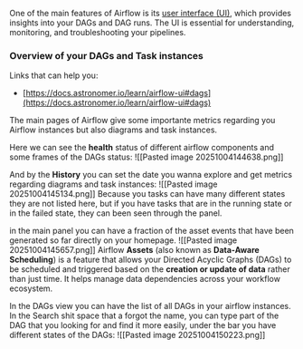 One of the main features of Airflow is its [user interface (UI)](https://airflow.apache.org/docs/apache-airflow/stable/ui.html), which provides insights into your DAGs and DAG runs. The UI is essential for understanding, monitoring, and troubleshooting your pipelines.

### Overview of your DAGs and Task instances

Links that can help you:

- [https://docs.astronomer.io/learn/airflow-ui#dags](https://docs.astronomer.io/learn/airflow-ui#dags)

The main pages of Airflow give some importante metrics regarding you Airflow instances but also diagrams and task instances.

Here we can see the **health** status  of different airflow components and some frames of the DAGs status:
![[Pasted image 20251004144638.png]]

And by the **History** you can set the date you wanna explore and get metrics regarding diagrams and task instances:
![[Pasted image 20251004145134.png]]
Because you tasks can have many different states they are not listed here, but if you have tasks that are in the running state or in the failed state, they can been seen through the panel.

in the main panel you can have a fraction of the asset events that have been generated so far directly on your homepage.
![[Pasted image 20251004145657.png]]
Airflow **Assets** (also known as **Data-Aware Scheduling**) is a feature that allows your Directed Acyclic Graphs (DAGs) to be scheduled and triggered based on the **creation or update of data** rather than just time. It helps manage data dependencies across your workflow ecosystem.

In the DAGs view you can have the list of all DAGs in your airflow instances.  In the Search shit space that a forgot the name, you can type part of the DAG that you looking for and find it more easily, under the bar you have different states of the DAGs:
![[Pasted image 20251004150223.png]]